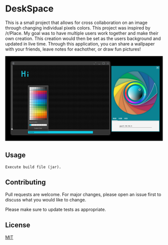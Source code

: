 # DeskSpace

This is a small project that allows for cross collaboration on an image through changing individual pixels colors. This project was inspired by /r/Place. My goal was to have multiple users work together and make their own creation. This creation would then be set as the users background and updated in live time. Through this application, you can share a wallpaper with your friends, leave notes for eachother, or draw fun pictures!

![DeskSpace Preview](https://github.com/brianholle/DeskSpace/blob/master/Capture.PNG)

## Usage

```
Execute build file (jar).
```

## Contributing
Pull requests are welcome. For major changes, please open an issue first to discuss what you would like to change.

Please make sure to update tests as appropriate.

## License
[MIT](https://choosealicense.com/licenses/mit/)
